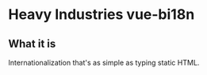 # Heavy Industries vue-bi18n

## What it is

Internationalization that's as simple as typing static HTML.
